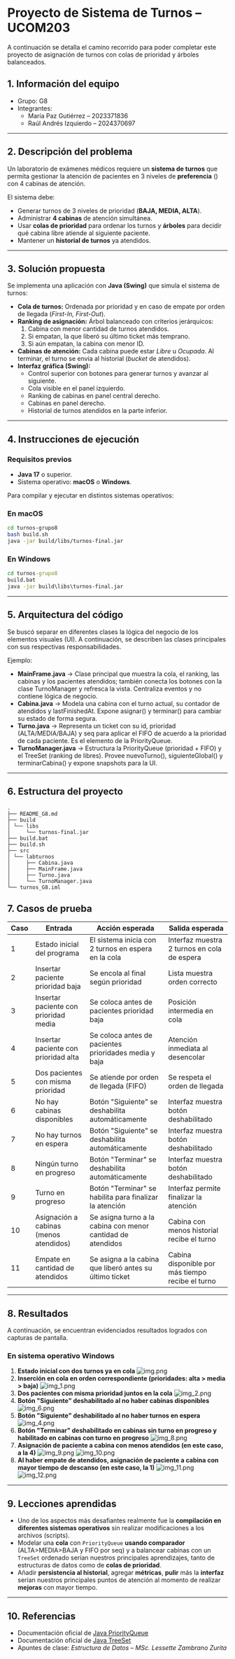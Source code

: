 # Proyecto de Sistema de Turnos – UCOM203
A continuación se detalla el camino recorrido para poder completar este proyecto de asignación de turnos con colas de prioridad y árboles balanceados.
## 1. Información del equipo
- Grupo: G8
- Integrantes:
  - María Paz Gutiérrez – 2023371836
  - Raúl Andrés Izquierdo – 2024370697

---

## 2. Descripción del problema

Un laboratorio de exámenes médicos requiere un **sistema de turnos** que permita gestionar la atención de pacientes en 3 niveles de **preferencia** () con 4 cabinas de atención.

El sistema debe:
- Generar turnos de 3 niveles de prioridad (**BAJA, MEDIA, ALTA**).
- Administrar **4 cabinas** de atención simultánea.
- Usar **colas de prioridad** para ordenar los turnos y **árboles** para decidir qué cabina libre atiende al siguiente paciente.
- Mantener un **historial de turnos** ya atendidos.

---

## 3. Solución propuesta
Se implementa una aplicación con **Java (Swing)** que simula el sistema de turnos:
- **Cola de turnos:** Ordenada por prioridad y en caso de empate por orden de llegada (_First-In, First-Out_).
- **Ranking de asignación:** Árbol balanceado con criterios jerárquicos:
  1. Cabina con menor cantidad de turnos atendidos.
  2. Si empatan, la que liberó su último ticket más temprano.
  3. Si aún empatan, la cabina con menor ID.
- **Cabinas de atención:** Cada cabina puede estar *Libre* u *Ocupada*. Al terminar, el turno se envía al historial (_bucket_ de atendidos).
- **Interfaz gráfica (Swing):**
  - Control superior con botones para generar turnos y avanzar al siguiente.
  - Cola visible en el panel izquierdo.
  - Ranking de cabinas en panel central derecho.
  - Cabinas en panel derecho.
  - Historial de turnos atendidos en la parte inferior.

---

## 4. Instrucciones de ejecución
### Requisitos previos
- **Java 17** o superior.
- Sistema operativo: **macOS** o **Windows**.

Para compilar y ejecutar en distintos sistemas operativos:

### En macOS
```bash
cd turnos-grupo8
bash build.sh
java -jar build/libs/turnos-final.jar
```

### En Windows
```bat
cd turnos-grupo8
build.bat
java -jar build\libs\turnos-final.jar
```

---

## 5. Arquitectura del código
Se buscó separar en diferentes clases la lógica del negocio de los elementos visuales (UI). A continuación, se describen las clases principales con sus respectivas responsabilidades.

Ejemplo:
- **MainFrame.java** → Clase principal que muestra la cola, el ranking, las cabinas y los pacientes atendidos; también conecta los botones con la clase TurnoManager y refresca la vista. Centraliza eventos y no contiene lógica de negocio.
- **Cabina.java** → Modela una cabina con el turno actual, su contador de atendidos y lastFinishedAt. Expone asignar() y terminar() para cambiar su estado de forma segura.
- **Turno.java** → Representa un ticket con su id, prioridad (ALTA/MEDIA/BAJA) y seq para aplicar el FIFO de acuerdo a la prioridad de cada paciente. Es el elemento de la PriorityQueue.
- **TurnoManager.java** → Estructura la PriorityQueue<Turno> (prioridad + FIFO) y el TreeSet<Cabina> (ranking de libres). Provee nuevoTurno(), siguienteGlobal() y terminarCabina() y expone snapshots para la UI.
---

## 6. Estructura del proyecto

```
.
├── README_G8.md
├── build
│ └── libs
│     └── turnos-final.jar
├── build.bat
├── build.sh
├── src
│ └── labturnos
│     ├── Cabina.java
│     ├── MainFrame.java
│     ├── Turno.java
│     └── TurnoManager.java
└── turnos_G8.iml
```

## 7. Casos de prueba

| Caso | Entrada                               | Acción esperada                                             | Salida esperada                                  |
|------|---------------------------------------|-------------------------------------------------------------|--------------------------------------------------|
| 1    | Estado inicial del programa	      | El sistema inicia con 2 turnos en espera en la cola	        | Interfaz muestra 2 turnos en cola de espera      |
| 2    | Insertar paciente prioridad baja      | Se encola al final según prioridad                          | Lista muestra orden correcto                     |
| 3    | Insertar paciente con prioridad media | Se coloca antes de pacientes prioridad baja                 | Posición intermedia en cola                      |
| 4    | Insertar paciente con prioridad alta  | Se coloca antes de pacientes prioridades media y baja       | Atención inmediata al desencolar                 |
| 5    | Dos pacientes con misma prioridad     | Se atiende por orden de llegada (FIFO)                      | Se respeta el orden de llegada                   |
| 6    | No hay cabinas disponibles            | Botón "Siguiente" se deshabilita automáticamente            | Interfaz muestra botón deshabilitado             |
| 7    | No hay turnos en espera               | Botón "Siguiente" se deshabilita automáticamente            | Interfaz muestra botón deshabilitado             |
| 8    | Ningún turno en progreso              | Botón "Terminar" se deshabilita automáticamente             | Interfaz muestra botón deshabilitado             |
| 9    | Turno en progreso                     | Botón "Terminar" se habilita para finalizar la atención     | Interfaz permite finalizar la atención           |
| 10   | Asignación a cabinas (menos atendidos)| Se asigna turno a la cabina con menor cantidad de atendidos | Cabina con menos historial recibe el turno       |
| 11   | Empate en cantidad de atendidos       | Se asigna a la cabina que liberó antes su último ticket     | Cabina disponible por más tiempo recibe el turno |

---

## 8. Resultados
A continuación, se encuentran evidenciados resultados logrados con capturas de pantalla.

### En sistema operativo Windows
1. **Estado inicial con dos turnos ya en cola**
   ![img.png](img.png)
2. **Inserción en cola en orden correspondiente (prioridades: alta > media > baja)**
   ![img_1.png](img_1.png)
3. **Dos pacientes con misma prioridad juntos en la cola**
   ![img_2.png](img_2.png)
4. **Botón "Siguiente" deshabilitado al no haber cabinas disponibles**
   ![img_6.png](img_6.png)
5. **Botón "Siguiente" deshabilitado al no haber turnos en espera**
   ![img_4.png](img_4.png)
6. **Botón "Terminar" deshabilitado en cabinas sin turno en progreso y habilitado en cabinas con turno en progreso**
   ![img_8.png](img_8.png)
7. **Asignación de paciente a cabina con menos atendidos (en este caso, a la 4)**
   ![img_9.png](img_9.png) ![img_10.png](img_10.png)
8. **Al haber empate de atendidos, asignación de paciente a cabina con mayor tiempo de descanso (en este caso, la 1)**
   ![img_11.png](img_11.png) ![img_12.png](img_12.png)

---

## 9. Lecciones aprendidas

- Uno de los aspectos más desafiantes realmente fue la **compilación en diferentes sistemas operativos** sin realizar modificaciones a los archivos (scripts).
- Modelar una **cola** con `PriorityQueue` **usando comparador** (ALTA>MEDIA>BAJA y FIFO por seq) y a balancear cabinas con un `TreeSet` ordenado serían nuestros principales aprendizajes, tanto de estructuras de datos como de **colas de prioridad**.
- Añadir **persistencia al historial**, agregar **métricas**, **pulir** más la **interfaz** serían nuestros principales puntos de atención al momento de realizar **mejoras** con mayor tiempo.

---

## 10. Referencias
- Documentación oficial de [Java PriorityQueue](https://docs.oracle.com/javase/8/docs/api/java/util/PriorityQueue.html)
- Documentación oficial de [Java TreeSet](https://docs.oracle.com/javase/8/docs/api/java/util/TreeSet.html)
- Apuntes de clase: *Estructura de Datos – MSc. Lessette Zambrano Zurita*
